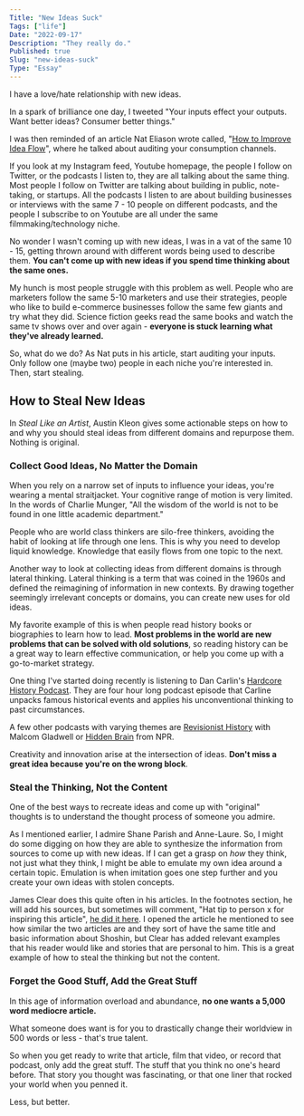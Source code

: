 ```yaml
---
Title: "New Ideas Suck"
Tags: ["life"]
Date: "2022-09-17"
Description: "They really do."
Published: true
Slug: "new-ideas-suck"
Type: "Essay"
---
```

I have a love/hate relationship with new ideas.

In a spark of brilliance one day, I tweeted "Your inputs effect your outputs. Want better ideas? Consumer better things."

I was then reminded of an article Nat Eliason wrote called, "[How to Improve Idea Flow](https://www.nateliason.com/blog/improving-idea-flow)", where he talked about auditing your consumption channels.

If you look at my Instagram feed, Youtube homepage, the people I follow on Twitter, or the podcasts I listen to, they are all talking about the same thing. Most people I follow on Twitter are talking about building in public, note-taking, or startups. All the podcasts I listen to are about building businesses or interviews with the same 7 - 10 people on different podcasts, and the people I subscribe to on Youtube are all under the same filmmaking/technology niche.

No wonder I wasn't coming up with new ideas, I was in a vat of the same 10 - 15, getting thrown around with different words being used to describe them. **You can't come up with new ideas if you spend time thinking about the same ones.**

My hunch is most people struggle with this problem as well. People who are marketers follow the same 5-10 marketers and use their strategies, people who like to build e-commerce businesses follow the same few giants and try what they did. Science fiction geeks read the same books and watch the same tv shows over and over again - **everyone is stuck learning what they've already learned.**

So, what do we do? As Nat puts in his article, start auditing your inputs. Only follow one (maybe two) people in each niche you're interested in. Then, start stealing.

How to Steal New Ideas
----------------------

In *Steal Like an Artist*, Austin Kleon gives some actionable steps on how to and why you should steal ideas from different domains and repurpose them. Nothing is original.

### Collect Good Ideas, No Matter the Domain

When you rely on a narrow set of inputs to influence your ideas, you're wearing a mental straitjacket. Your cognitive range of motion is very limited. In the words of Charlie Munger, "All the wisdom of the world is not to be found in one little academic department."

People who are world class thinkers are silo-free thinkers, avoiding the habit of looking at life through one lens. This is why you need to develop liquid knowledge. Knowledge that easily flows from one topic to the next.

Another way to look at collecting ideas from different domains is through lateral thinking. Lateral thinking is a term that was coined in the 1960s and defined the reimagining of information in new contexts. By drawing together seemingly irrelevant concepts or domains, you can create new uses for old ideas.

My favorite example of this is when people read history books or biographies to learn how to lead. **Most problems in the world are new problems that can be solved with old solutions**, so reading history can be a great way to learn effective communication, or help you come up with a go-to-market strategy.

One thing I've started doing recently is listening to Dan Carlin's [Hardcore History Podcast](https://open.spotify.com/show/72qiPaoDRf8HkGKEChvG5q?si=oEjKy5xjRGGST1X4p7DfzQ). They are four hour long podcast episode that Carline unpacks famous historical events and applies his unconventional thinking to past circumstances.

A few other podcasts with varying themes are [Revisionist History](https://open.spotify.com/show/2LOJaYKijiwNefCvzczyib?si=GfoiHe-SRYa80jZTB6-2ng) with Malcom Gladwell or [Hidden Brain](https://open.spotify.com/show/20Gf4IAauFrfj7RBkjcWxh?si=Yy8w5ovaTqu64exeXsdGuQ) from NPR.

Creativity and innovation arise at the intersection of ideas. **Don't miss a great idea because you're on the wrong block**.

### Steal the Thinking, Not the Content

One of the best ways to recreate ideas and come up with "original" thoughts is to understand the thought process of someone you admire.

As I mentioned earlier, I admire Shane Parish and Anne-Laure. So, I might do some digging on how they are able to synthesize the information from sources to come up with new ideas. If I can get a grasp on *how* they think, not just what they think, I might be able to emulate my own idea around a certain topic. Emulation is when imitation goes one step further and you create your own ideas with stolen concepts.

James Clear does this quite often in his articles. In the footnotes section, he will add his sources, but sometimes will comment, "Hat tip to person x for inspiring this article", [he did it here](https://jamesclear.com/shoshin). I opened the article he mentioned to see how similar the two articles are and they sort of have the same title and basic information about Shoshin, but Clear has added relevant examples that his reader would like and stories that are personal to him. This is a great example of how to steal the thinking but not the content.

### Forget the Good Stuff, Add the Great Stuff

In this age of information overload and abundance, **no one wants a 5,000 word mediocre article.**

What someone does want is for you to drastically change their worldview in 500 words or less - that's true talent.

So when you get ready to write that article, film that video, or record that podcast, only add the great stuff. The stuff that you think no one's heard before. That story you thought was fascinating, or that one liner that rocked your world when you penned it.

Less, but better.